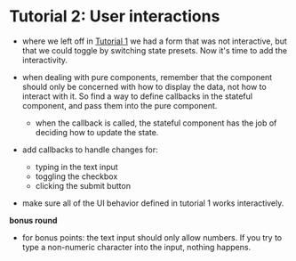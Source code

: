# Tutorial 2: User interactions

- where we left off in [Tutorial 1](./1.md) we had a form that was not interactive, but that we could toggle by switching state presets. Now it's time to add the interactivity.

- when dealing with pure components, remember that the component should only be concerned with how to display the data, not how to interact with it. So find a way to define callbacks in the stateful component, and pass them into the pure component.
  - when the callback is called, the stateful component has the job of deciding how to update the state.

- add callbacks to handle changes for:
  - typing in the text input
  - toggling the checkbox
  - clicking the submit button

- make sure all of the UI behavior defined in tutorial 1 works interactively.

**bonus round**

- for bonus points: the text input should only allow numbers. If you try to type a non-numeric character into the input, nothing happens.
